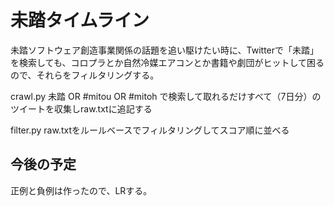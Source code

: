 # 未踏タイムライン

未踏ソフトウェア創造事業関係の話題を追い駆けたい時に、Twitterで「未踏」を検索しても、コロプラとか自然冷媒エアコンとか書籍や劇団がヒットして困るので、それらをフィルタリングする。

crawl.py 未踏 OR #mitou OR #mitoh で検索して取れるだけすべて（7日分）のツイートを収集しraw.txtに追記する

filter.py raw.txtをルールベースでフィルタリングしてスコア順に並べる

## 今後の予定
正例と負例は作ったので、LRする。
